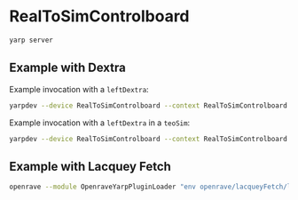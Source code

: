 # RealToSimControlboard

```bash
yarp server
```

## Example with Dextra
Example invocation with a `leftDextra`:
```bash
yarpdev --device RealToSimControlboard --context RealToSimControlboard --from leftDextra.ini
```

Example invocation with a `leftDextra` in a `teoSim`:
```bash
yarpdev --device RealToSimControlboard --context RealToSimControlboard --from leftDextra.ini --prefix teoSim
```

## Example with Lacquey Fetch
```bash
openrave --module OpenraveYarpPluginLoader "env openrave/lacqueyFetch/lacqueyFetch.robot.xml open --device controlboardwrapper2 --subdevice YarpOpenraveControlboard --robotIndex 0 --allManipulators" --viewer qtcoin --collision ode
```
